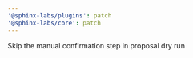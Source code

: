 ```yaml
---
'@sphinx-labs/plugins': patch
'@sphinx-labs/core': patch
---
```


Skip the manual confirmation step in proposal dry run
